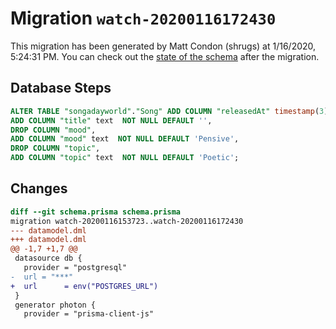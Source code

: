 # Migration `watch-20200116172430`

This migration has been generated by Matt Condon (shrugs) at 1/16/2020, 5:24:31 PM.
You can check out the [state of the schema](./schema.prisma) after the migration.

## Database Steps

```sql
ALTER TABLE "songadayworld"."Song" ADD COLUMN "releasedAt" timestamp(3)  NOT NULL DEFAULT '1970-01-01 00:00:00',
ADD COLUMN "title" text  NOT NULL DEFAULT '',
DROP COLUMN "mood",
ADD COLUMN "mood" text  NOT NULL DEFAULT 'Pensive',
DROP COLUMN "topic",
ADD COLUMN "topic" text  NOT NULL DEFAULT 'Poetic';
```

## Changes

```diff
diff --git schema.prisma schema.prisma
migration watch-20200116153723..watch-20200116172430
--- datamodel.dml
+++ datamodel.dml
@@ -1,7 +1,7 @@
 datasource db {
   provider = "postgresql"
-  url = "***"
+  url      = env("POSTGRES_URL")
 }
 generator photon {
   provider = "prisma-client-js"
```


